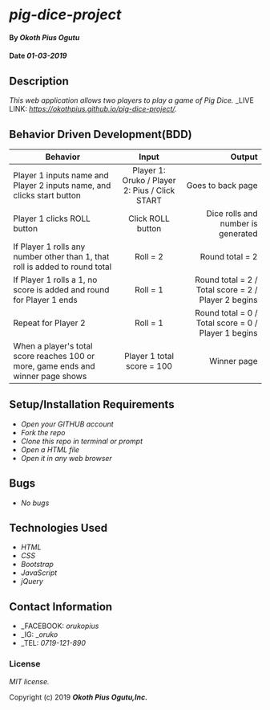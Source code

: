 # _pig-dice-project_

#### By _Okoth Pius Ogutu_

#### Date _01-03-2019_

## Description

_This web application allows two players to play a game of Pig Dice._
_LIVE LINK: _https://okothpius.github.io/pig-dice-project/._

## Behavior Driven Development(BDD)

| Behavior        | Input           | Output  |
| ------------- |:-------------:| -----:|
| Player 1 inputs name and Player 2 inputs name, and clicks start button | Player 1: Oruko / Player 2: Pius / Click START | Goes to back page |
| Player 1 clicks ROLL button | Click ROLL button | Dice rolls and number is generated
| If Player 1 rolls any number other than 1, that roll is added to round total | Roll = 2 | Round total = 2 |
| If Player 1 rolls a 1, no score is added and round for Player 1 ends | Roll = 1 | Round total = 2 / Total score = 2 / Player 2 begins |
| Repeat for Player 2 | Roll = 1 | Round total = 0 / Total score = 0 / Player 1 begins |
| When a player's total score reaches 100 or more, game ends and winner page shows | Player 1 total score = 100 | Winner page |


## Setup/Installation Requirements

* _Open your GITHUB account_
* _Fork the repo_
* _Clone this repo in terminal or prompt_
* _Open a HTML file_
* _Open it in any web browser_


## Bugs

* _No bugs_


## Technologies Used

* _HTML_
* _CSS_
* _Bootstrap_
* _JavaScript_
* _jQuery_

## Contact Information

* _FACEBOOK: _orukopius_
* _IG: __oruko_
* _TEL: _0719-121-890_

### License

*_MIT license._*

Copyright (c) 2019 **_Okoth Pius Ogutu,Inc._**
